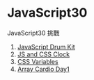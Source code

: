 # JavaScript30
JavaScript30 挑戰

1. [JavaScript Drum Kit](https://weiyuan1993.github.io/JavaScript30/01-JavaScript-Drum-Kit/)
2. [JS and CSS Clock](https://weiyuan1993.github.io/JavaScript30/02-JS-and-CSS-Clock/)
3. [CSS Variables](https://weiyuan1993.github.io/JavaScript30/03-CSS-Variables/)
3. [Array Cardio Day1](https://weiyuan1993.github.io/JavaScript30/04-Array-Cardio-Day1/)


